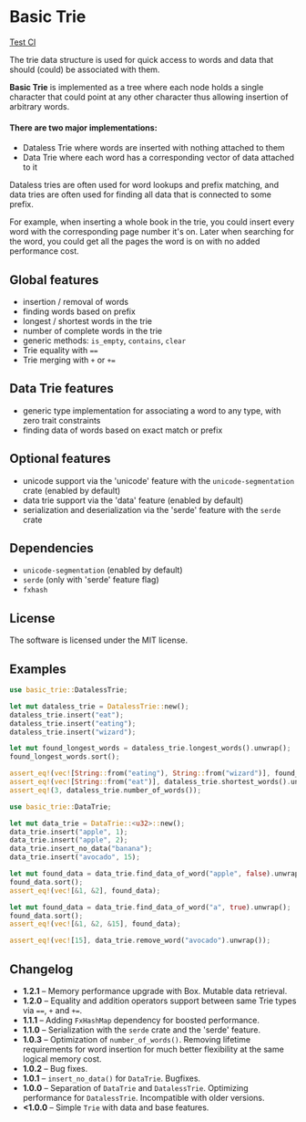 <!-- cargo-sync-readme start -->

# Basic Trie

[Test CI](https://github.com/lukascobbler/basic_trie/actions/workflows/rust.yml)

The trie data structure is used for quick access to words and
data that should (could) be associated with them.

**Basic Trie** is implemented as a tree where each node holds a single character
that could point at any other character thus allowing insertion of arbitrary words.

#### There are two major implementations:
- Dataless Trie where words are inserted with nothing attached to them
- Data Trie where each word has a corresponding vector of data attached to it

Dataless tries are often used for word lookups and prefix matching, and data tries are
often used for finding all data that is connected to some prefix.

For example, when inserting a whole book in the trie, you could insert every word with
the corresponding page number it's on. Later when searching for the word, you could get all
the pages the word is on with no added performance cost.

## Global features
- insertion / removal of words
- finding words based on prefix
- longest / shortest words in the trie
- number of complete words in the trie
- generic methods: `is_empty`, `contains`, `clear`
- Trie equality with `==`
- Trie merging with `+` or `+=`

## Data Trie features
- generic type implementation for associating a word to any type, with zero trait constraints
- finding data of words based on exact match or prefix

## Optional features
- unicode support via the 'unicode' feature with the `unicode-segmentation` crate (enabled by default)
- data trie support via the 'data' feature (enabled by default)
- serialization and deserialization via the 'serde' feature with the `serde` crate

## Dependencies
- `unicode-segmentation` (enabled by default)
- `serde` (only with 'serde' feature flag)
- `fxhash`

## License
The software is licensed under the MIT license.

## Examples

 ```rust
 use basic_trie::DatalessTrie;

 let mut dataless_trie = DatalessTrie::new();
 dataless_trie.insert("eat");
 dataless_trie.insert("eating");
 dataless_trie.insert("wizard");

 let mut found_longest_words = dataless_trie.longest_words().unwrap();
 found_longest_words.sort();

 assert_eq!(vec![String::from("eating"), String::from("wizard")], found_longest_words);
 assert_eq!(vec![String::from("eat")], dataless_trie.shortest_words().unwrap());
 assert_eq!(3, dataless_trie.number_of_words());
 ```

 ```rust
 use basic_trie::DataTrie;

 let mut data_trie = DataTrie::<u32>::new();
 data_trie.insert("apple", 1);
 data_trie.insert("apple", 2);
 data_trie.insert_no_data("banana");
 data_trie.insert("avocado", 15);

let mut found_data = data_trie.find_data_of_word("apple", false).unwrap();
found_data.sort();
assert_eq!(vec![&1, &2], found_data);

let mut found_data = data_trie.find_data_of_word("a", true).unwrap();
found_data.sort();
assert_eq!(vec![&1, &2, &15], found_data);

assert_eq!(vec![15], data_trie.remove_word("avocado").unwrap());
 ```

## Changelog
- **1.2.1** – Memory performance upgrade with Box. Mutable data retrieval.
- **1.2.0** – Equality and addition operators support between
same Trie types via `==`, `+` and `+=`.
- **1.1.1** – Adding `FxHashMap` dependency for boosted performance.
- **1.1.0** – Serialization with the `serde` crate and the 'serde' feature.
- **1.0.3** – Optimization of `number_of_words()`. Removing lifetime requirements
for word insertion for much better flexibility at the same logical memory cost.
- **1.0.2** – Bug fixes.
- **1.0.1** – `insert_no_data()` for `DataTrie`. Bugfixes.
- **1.0.0** – Separation of `DataTrie` and `DatalessTrie`. Optimizing
performance for `DatalessTrie`. Incompatible with older versions.
- **<1.0.0** – Simple `Trie` with data and base features.

<!-- cargo-sync-readme end -->